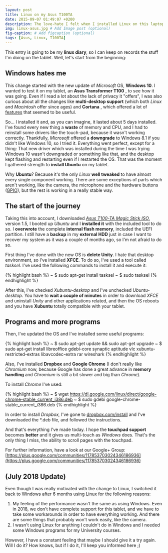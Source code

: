 ```yaml
---
layout: post
title: Linux on my Asus T100TA
date: 2015-09-07 01:49:07 +0200
description: The love-hate I felt when I installed Linux on this laptop.
img: linux-asus.jpg # Add Image post (optional)
fig-caption: # Add figcaption (optional)
tags: [Asus, Linux, T100TA]
---
```


This entry is going to be my **linux diary**, so I can keep on records the stuff I'm doing on the tablet. Well, let's start from the beginning:

## Windows hates me

This change started with the new update of _Microsoft_ OS, **Windows 10**. I wanted to test it on my tablet, an **Asus Transformer T100** , to see how it was going. Even if I read a lot about the lack of privacy it "offers", I was also curious about all the changes like **multi-desktop support** (which both _Linux_ and _Macintosh_ offer since ages) and **Cortana** , which offered a lot of [features](http://www.pcworld.com/article/2874400/windows/windows-10-the-10-coolest-features-you-should-check-out-first.html) that seemed to be useful.

So... I installed it and, as you can imagine, it lasted about 5 days installed. I've found every new thing a **waste** of memory and CPU, and I had to reinstall some drivers like the touch-pad, because it wasn't working correctly. Thankfully, _Microsoft_ offered a **downgrade** to Windows 8.1 if you didn't like Windows 10, so I tried it. Everything went perfect, except for a thing: That new driver which was installed during the time I was trying Windows 10 wasn't downgraded or something like that, and the desktop kept flashing and restarting even if I restarted the OS. That was the moment I gathered strength to **install Ubuntu** on my tablet.

Why **Ubuntu**? Because it's the only _Linux_ **well tweaked** to have almost every single component working. There are some exceptions of parts which aren't working, like the camera, the microphone and the hardware buttons ([GPIO](https://en.wikipedia.org/wiki/General-purpose_input/output)), but the rest is working in a really stable way.

## The start of the journey

Taking this into account, I downloaded [_Asus T100-TA Magic Stick ISO_](http://forum.xda-developers.com/windows-8-rt/win-8-development/live-asus-t100-ta-magic-stick-t3091481), version 1.5, I booted up _Ubuntu_ and I **installed it** with the included tool to do so. I **overwrote** the complete **internal flash memory**, included the UEFI partition. I still have a **backup** in my **external HDD** just in case I want to recover my system as it was a couple of months ago, so I'm not afraid to do so.

First thing I've done with the new OS is **delete Unity**. I hate that desktop environment, so I've installed **XFCE**. To do so, I've used a tool called _tasksel_. I've used the following commands to install it and execute it:

{% highlight bash %} 
~ $ sudo apt-get install tasksel
~ $ sudo tasksel
{% endhighlight %}

After this, I've checked _Xubuntu-desktop_ and I've unchecked _Ubuntu-desktop_. You have to **wait a couple of minutes** in order to download _XFCE_ and uninstall _Unity_ and other applications related, and then the OS reboots and you have **Xubuntu** totally compatible with your tablet.

## Programs and more programs

Then, I've updated the OS and I've installed some useful programs:

{% highlight bash %} 
~ $ sudo apt-get update && sudo apt-get upgrade
~ $ sudo apt-get install libreoffice gdebi-core synaptic aptitude vlc xubuntu-restricted-extras libavcodec-extra rar wireshark
{% endhighlight %}

Also, I've installed **Dropbox** and **Google Chrome** (I don't really like _Chromium_ now, because Google has done a great advance in **memory handling** and _Chromium_ is still a bit slower and big than _Chrome_).

To install _Chrome_ I've used:

{% highlight bash %} 
~ $ wget https://dl.google.com/linux/direct/google-chrome-stable_current_i386.deb
~ $ sudo gdebi google-chrome-stable_current_i386.deb
{% endhighlight %}

In order to install _Dropbox,_ I've gone to [dropbox.com/install](https://www.dropbox.com/install) and I've downloaded the \*.deb file, and followed the instructions.

And that's everything I've made today. I hope the **touchpad support** becomes **better** and it gives us multi-touch as _Windows_ does. That's the only thing I miss, the ability to scroll pages with the touchpad.

For further information, have a look at our Google+ Group: [https://plus.google.com/communities/117853703024346186936](https://plus.google.com/communities/117853703024346186936)

## (July 2018 Update)

Even though I was really motivated with the change to Linux, I switched it back to Windows after 6 months using Linux for the following reasons:

1. My feeling of the performance wasn't the same as using Windows. Even in 2018, we don't have complete support for this tablet, and we have to take some workarounds in order to have everything working. And there are some things that probably won't work easily, like the camera. 
2. I wasn't using Linux for anything I couldn't do in Windows and I needed some Windows programs for my University courses.

However, I have a constant feeling that maybe I should give it a try again. Will I do it? How knows, but if I do it, I'll keep you informed here ;)